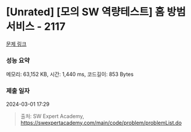 # [Unrated] [모의 SW 역량테스트] 홈 방범 서비스 - 2117 

[문제 링크](https://swexpertacademy.com/main/code/problem/problemDetail.do?contestProbId=AV5V61LqAf8DFAWu) 

### 성능 요약

메모리: 63,152 KB, 시간: 1,440 ms, 코드길이: 853 Bytes

### 제출 일자

2024-03-01 17:29



> 출처: SW Expert Academy, https://swexpertacademy.com/main/code/problem/problemList.do